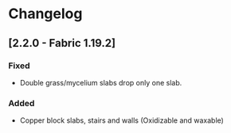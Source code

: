 # Changelog

## [2.2.0 - Fabric 1.19.2]

### Fixed
- Double grass/mycelium slabs drop only one slab.

### Added
- Copper block slabs, stairs and walls (Oxidizable and waxable)